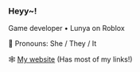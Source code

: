 ### Heyy~!

Game developer • Lunya on Roblox

🧦 Pronouns: She / They / It

🕸️ [My website](https://madi.pizza) (Has most of my links!)
